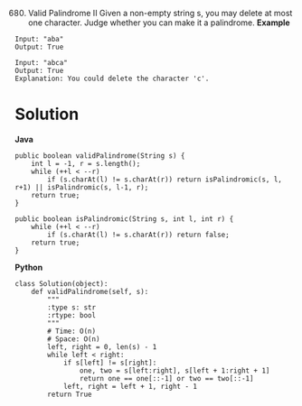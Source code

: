 680. Valid Palindrome II
Given a non-empty string s, you may delete at most one character. Judge whether you can make it a palindrome.
**Example**
```
Input: "aba"
Output: True

Input: "abca"
Output: True
Explanation: You could delete the character 'c'.
```

# Solution
**Java**
```
public boolean validPalindrome(String s) {
    int l = -1, r = s.length();
    while (++l < --r) 
        if (s.charAt(l) != s.charAt(r)) return isPalindromic(s, l, r+1) || isPalindromic(s, l-1, r);
    return true;
}

public boolean isPalindromic(String s, int l, int r) {
    while (++l < --r) 
        if (s.charAt(l) != s.charAt(r)) return false;
    return true;
}
```

**Python**
```
class Solution(object):
    def validPalindrome(self, s):
        """
        :type s: str
        :rtype: bool
        """
        # Time: O(n)
        # Space: O(n)
        left, right = 0, len(s) - 1
        while left < right:
            if s[left] != s[right]:
                one, two = s[left:right], s[left + 1:right + 1]
                return one == one[::-1] or two == two[::-1]
            left, right = left + 1, right - 1
        return True
```
